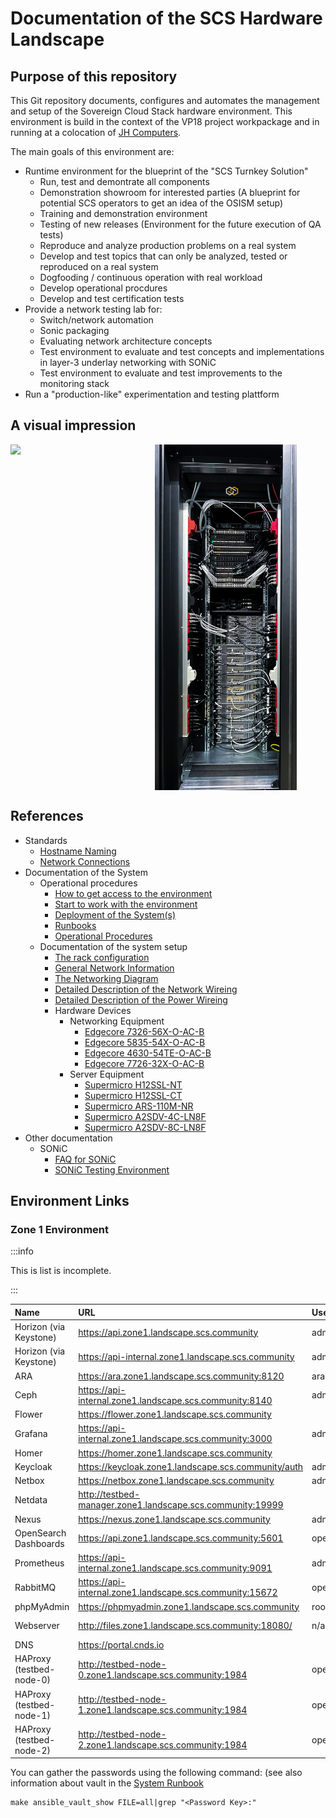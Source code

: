 # Documentation of the SCS Hardware Landscape

## Purpose of this repository

This Git repository documents, configures and automates the management and setup of the Sovereign Cloud Stack hardware environment.
This environment is build in the context of the VP18 project workpackage and in running at a colocation of [JH Computers](https://jh-computers.de/).

The main goals of this environment are:

* Runtime environment for the blueprint of the "SCS Turnkey Solution"
  * Run, test and demontrate all components
  * Demonstration showroom for interested parties
    (A blueprint for potential SCS operators to get an idea of the OSISM setup)
  * Training and demonstration environment
  * Testing of new releases
    (Environment for the future execution of QA tests)
  * Reproduce and analyze production problems on a real system
  * Develop and test topics that can only be analyzed, tested or reproduced on a real system
  * Dogfooding / continuous operation with real workload
  * Develop operational procdures
  * Develop and test certification tests
* Provide a network testing lab for:
  * Switch/network automation
  * Sonic packaging
  * Evaluating network architecture concepts
  * Test environment to evaluate and test concepts and implementations in layer-3 underlay networking with SONiC
  * Test environment to evaluate and test improvements to the monitoring stack
* Run a "production-like" experimentation and testing plattform

## A visual impression

<div style="display: flex">
    <img src="documentation/assets/rack/rack_frontside.JPG" style="width: 45%;" >&nbsp;
    <img src="documentation/assets/rack/rack_backside.JPG" style="width: 45%;" />
</div>

## References

* Standards
  * [Hostname Naming](documentation/standards/Hostname_Naming.md)
  * [Network Connections](documentation/standards/System_Network_Connections.md)
* Documentation of the System
  * Operational procedures
    * [How to get access to the environment](documentation/System_Runbooks.md#how-to-get-access)
    * [Start to work with the environment](documentation/System_Usage.md)
    * [Deployment of the System(s)](documentation/System_Deployment.md)
    * [Runbooks](documentation/System_Runbooks.md)
    * [Operational Procedures](documentation/System_Operational_Workflows.md)
  * Documentation of the system setup
    * [The rack configuration](documentation/System_Rack_Setup.md)
    * [General Network Information](documentation/System_Networks.md)
    * [The Networking Diagram](documentation/System_Network_Diagram.md)
    * [Detailed Description of the Network Wireing](documentation/System_Network_Wireing.md)
    * [Detailed Description of the Power Wireing](documentation/System_Power_Wireing.md)
    * Hardware Devices
      * Networking Equipment
        * [Edgecore 7326-56X-O-AC-B](documentation/devices/network/Edgecore_7326-56X-O-AC-B.md)
        * [Edgecore 5835-54X-O-AC-B](documentation/devices/network/Edgecore_5835-54X-O-AC-B.md)
        * [Edgecore 4630-54TE-O-AC-B](documentation/devices/network/Edgecore_4630-54TE-O-AC-B.md)
        * [Edgecore 7726-32X-O-AC-B](documentation/devices/network/Edgecore_7726-32X-O-AC-B.md)
      * Server Equipment
        * [Supermicro H12SSL-NT](documentation/devices/servers/Supermicro_H12SSL-NT.md)
        * [Supermicro H12SSL-CT](documentation/devices/servers/Supermicro_H12SSL-CT.md)
        * [Supermicro ARS-110M-NR](documentation/devices/servers/Supermicro_ARS-110M-NR.md)
        * [Supermicro A2SDV-4C-LN8F](documentation/devices/servers/Supermicro_A2SDV-4C-LN8F.md)
        * [Supermicro A2SDV-8C-LN8F](documentation/devices/servers/Supermicro_A2SDV-8C-LN8F.md)
* Other documentation
  * SONiC
    * [FAQ for SONiC](documentation/sonic/FAQ_SONiC.md)
    * [SONiC Testing Environment](documentation/sonic/SONiC_Testing.md)


## Environment Links

### Zone 1 Environment

:::info

This is list is incomplete.

:::

| Name                     | URL                                                        | Username     | Password Key                   | Note            |
|:-------------------------|:-----------------------------------------------------------|:-------------|:------------------------------ |:----------------|
| Horizon (via Keystone)   | https://api.zone1.landscape.scs.community                  | admin        | keystone_admin_password        | domain: default |
| Horizon (via Keystone)   | https://api-internal.zone1.landscape.scs.community         | admin        | keystone_admin_password        | domain: default |
| ARA                      | https://ara.zone1.landscape.scs.community:8120             | ara          | ara_password                   |                 |
| Ceph                     | https://api-internal.zone1.landscape.scs.community:8140    | admin        |                                |                 |
| Flower                   | https://flower.zone1.landscape.scs.community               |              |                                |                 |
| Grafana                  | https://api-internal.zone1.landscape.scs.community:3000    | admin        | grafana_admin_password         |                 |
| Homer                    | https://homer.zone1.landscape.scs.community                |              |                                |                 |
| Keycloak                 | https://keycloak.zone1.landscape.scs.community/auth        | admin        |                                |                 |
| Netbox                   | https://netbox.zone1.landscape.scs.community               | admin        | password                       |                 |
| Netdata                  | http://testbed-manager.zone1.landscape.scs.community:19999 |              |                                |                 |
| Nexus                    | https://nexus.zone1.landscape.scs.community                | admin        |                                |                 |
| OpenSearch Dashboards    | https://api.zone1.landscape.scs.community:5601             | opensearch   | opensearch_dashboards_password |                 |
| Prometheus               | https://api-internal.zone1.landscape.scs.community:9091    | admin        |                                |                 |
| RabbitMQ                 | https://api-internal.zone1.landscape.scs.community:15672   | openstack    | rabbitmq_password              |                 |
| phpMyAdmin               | https://phpmyadmin.zone1.landscape.scs.community           | root         | database_password              |                 |
| Webserver                | http://files.zone1.landscape.scs.community:18080/          | n/a          | n/a                            | Install Files   |
| DNS                      | https://portal.cnds.io                                     | <personal>   |                                |                 |
| HAProxy (testbed-node-0) | http://testbed-node-0.zone1.landscape.scs.community:1984   | openstack    |                                |                 |
| HAProxy (testbed-node-1) | http://testbed-node-1.zone1.landscape.scs.community:1984   | openstack    |                                |                 |
| HAProxy (testbed-node-2) | http://testbed-node-2.zone1.landscape.scs.community:1984   | openstack    |                                |                 |

You can gather the passwords using the following command:
(see also information about vault in the [System Runbook](documentation/System_Runbooks.md)
```
make ansible_vault_show FILE=all|grep "<Password Key>:"
```
